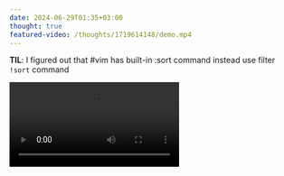 ```yaml
---
date: 2024-06-29T01:35+03:00
thought: true
featured-video: /thoughts/1719614148/demo.mp4
---
```


**TIL**: I figured out that #vim has built-in :sort command instead use filter `!sort` command

![](/thoughts/1719614148/demo.mp4)

